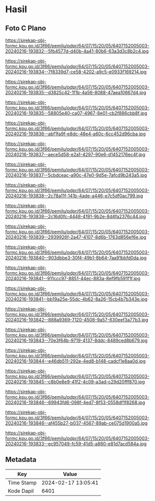 # Hasil

## Foto C Plano

https://sirekap-obj-formc.kpu.go.id/3f66/pemilu/pdpr/64/07/15/20/05/6407152005003-20240216-193832--5fb4577d-d40b-4a41-80b6-63a3d3c8b2c4.jpg

https://sirekap-obj-formc.kpu.go.id/3f66/pemilu/pdpr/64/07/15/20/05/6407152005003-20240216-193834--7f8339d7-ce58-4202-a9c5-e0933f169214.jpg

https://sirekap-obj-formc.kpu.go.id/3f66/pemilu/pdpr/64/07/15/20/05/6407152005003-20240216-193835--d3825c42-1f1b-4a56-8088-47aea10667d4.jpg

https://sirekap-obj-formc.kpu.go.id/3f66/pemilu/pdpr/64/07/15/20/05/6407152005003-20240216-193835--58805e40-ca07-4967-8e01-cb2f886cbb8f.jpg

https://sirekap-obj-formc.kpu.go.id/3f66/pemilu/pdpr/64/07/15/20/05/6407152005003-20240216-193836--abf1fa9f-e8dc-48e4-a60c-6cc452d96cba.jpg

https://sirekap-obj-formc.kpu.go.id/3f66/pemilu/pdpr/64/07/15/20/05/6407152005003-20240216-193837--aece5d58-e2a1-4297-90e6-d1452176ec4f.jpg

https://sirekap-obj-formc.kpu.go.id/3f66/pemilu/pdpr/64/07/15/20/05/6407152005003-20240216-193837--5cbdceac-a90c-47e0-9d5e-7afcd9b243a5.jpg

https://sirekap-obj-formc.kpu.go.id/3f66/pemilu/pdpr/64/07/15/20/05/6407152005003-20240216-193838--2c78a11f-141b-4ade-a446-e7c5df0ac799.jpg

https://sirekap-obj-formc.kpu.go.id/3f66/pemilu/pdpr/64/07/15/20/05/6407152005003-20240216-193838--2c16d0fc-4448-4191-9b2e-8d4fa2376c44.jpg

https://sirekap-obj-formc.kpu.go.id/3f66/pemilu/pdpr/64/07/15/20/05/6407152005003-20240216-193839--2939926f-2a47-4107-8d6b-1763d856ef6e.jpg

https://sirekap-obj-formc.kpu.go.id/3f66/pemilu/pdpr/64/07/15/20/05/6407152005003-20240216-193840--903dbbe3-30f4-49b1-8b64-7aa91bbfd0da.jpg

https://sirekap-obj-formc.kpu.go.id/3f66/pemilu/pdpr/64/07/15/20/05/6407152005003-20240216-193841--911ccc97-8851-44ec-883a-8ef9fb591f1f.jpg

https://sirekap-obj-formc.kpu.go.id/3f66/pemilu/pdpr/64/07/15/20/05/6407152005003-20240216-193841--bb19a25e-55dc-4b62-8a26-15cb4b7b343e.jpg

https://sirekap-obj-formc.kpu.go.id/3f66/pemilu/pdpr/64/07/15/20/05/6407152005003-20240216-193842--888a9369-7120-4508-9a57-630eef3a77b3.jpg

https://sirekap-obj-formc.kpu.go.id/3f66/pemilu/pdpr/64/07/15/20/05/6407152005003-20240216-193843--70e3f64b-9719-4137-8ddc-8489ced8b679.jpg

https://sirekap-obj-formc.kpu.go.id/3f66/pemilu/pdpr/64/07/15/20/05/6407152005003-20240216-193844--e46db511-292e-4ed8-b148-cadcf1e8aa0d.jpg

https://sirekap-obj-formc.kpu.go.id/3f66/pemilu/pdpr/64/07/15/20/05/6407152005003-20240216-193845--c8b0e8e9-41f2-4c09-a3ad-c29d20fff870.jpg

https://sirekap-obj-formc.kpu.go.id/3f66/pemilu/pdpr/64/07/15/20/05/6407152005003-20240216-193846--69943fd6-098f-4ed7-8f53-0558df1f8268.jpg

https://sirekap-obj-formc.kpu.go.id/3f66/pemilu/pdpr/64/07/15/20/05/6407152005003-20240216-193846--af455b27-b037-4567-89ab-ce075d1900a5.jpg

https://sirekap-obj-formc.kpu.go.id/3f66/pemilu/pdpr/64/07/15/20/05/6407152005003-20240216-193833--ec957049-fc59-41d5-a860-e81d7acd584a.jpg


## Metadata

| Key        | Value               |
| ---------- | ------------------- |
| Time Stamp | 2024-02-17 13:05:41 |
| Kode Dapil | 6401                |



